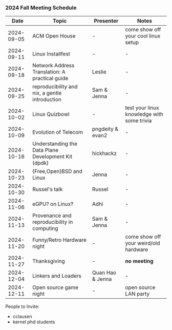 ### 2024 Fall Meeting Schedule

| Date | Topic | Presenter | Notes |
| --- | --- | --- | --- |
| 2024-09-05 | ACM Open House | - | come show off your cool linux setup |
| 2024-09-11 | Linux Installfest | - | - |
| 2024-09-18 | Network Address Translation: A practical guide | Leslie | - |
| 2024-09-25 | reproducibility and nix, a gentle introduction | Sam & Jenna | - |
| 2024-10-02 | Linux Quizbowl | - | test your linux knowledge with some trivia |
| 2024-10-09 | Evolution of Telecom | pngdeity & evan2 | - |
| 2024-10-16 | Understanding the Data Plane Development Kit (dpdk) | hickhackz | - |
| 2024-10-23 | {Free,Open}BSD and Linux | Jenna | - |
| 2024-10-30 | Russel's talk | Russel | - |
| 2024-11-06 | eGPU? on Linux‽ | Adhi | - |
| 2024-11-13 | Provenance and reproducibility in computing | Sam & Jenna | - |
| 2024-11-20 | Funny/Retro Hardware night | - | come show off your weird/old hardware |
| 2024-11-27 | Thanksgiving | - | **no meeting** |
| 2024-12-04 | Linkers and Loaders | Quan Hao & Jenna | - |
| 2024-12-11 | Open source game night | - | open source LAN party |

People to Invite:
- cclausen
- kernel phd students

